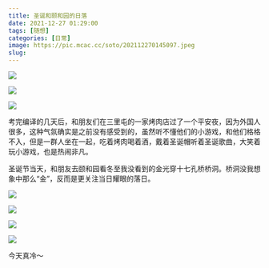 ```yaml
---
title: 圣诞和颐和园的日落
date: 2021-12-27 01:29:00
tags: [随想]
categories: [日常]
image: https://pic.mcac.cc/soto/202112270145097.jpeg
slug: 
---
```


![](https://pic.mcac.cc/soto/202112270145874.jpeg)

![](https://pic.mcac.cc/soto/202112270147863.jpeg)

![](https://pic.mcac.cc/soto/202112270149909.gif)

考完编译的几天后，和朋友们在三里屯的一家烤肉店过了一个平安夜，因为外国人很多，这种气氛确实是之前没有感受到的，虽然听不懂他们的小游戏，和他们格格不入，但是一群人坐在一起，吃着烤肉喝着酒，戴着圣诞帽听着圣诞歌曲，大笑着玩小游戏，也是热闹非凡。

圣诞节当天，和朋友去颐和园看冬至我没看到的金光穿十七孔桥桥洞。桥洞没我想象中那么“金”，反而是更关注当日耀眼的落日。

![](https://pic.mcac.cc/soto/202112270146963.jpeg)

![](https://pic.mcac.cc/soto/202112270146910.jpeg)

![](https://pic.mcac.cc/soto/202112270146383.jpeg)

![](https://pic.mcac.cc/soto/202112270146552.jpeg)

今天真冷～
